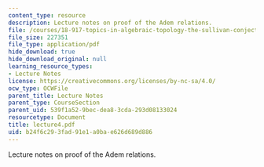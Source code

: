 ```yaml
---
content_type: resource
description: Lecture notes on proof of the Adem relations.
file: /courses/18-917-topics-in-algebraic-topology-the-sullivan-conjecture-fall-2007/b24f6c293fad91e1a0bae626d689d886_lecture4.pdf
file_size: 227351
file_type: application/pdf
hide_download: true
hide_download_original: null
learning_resource_types:
- Lecture Notes
license: https://creativecommons.org/licenses/by-nc-sa/4.0/
ocw_type: OCWFile
parent_title: Lecture Notes
parent_type: CourseSection
parent_uid: 539f1a52-9bec-dea8-3cda-293d08133024
resourcetype: Document
title: lecture4.pdf
uid: b24f6c29-3fad-91e1-a0ba-e626d689d886
---
```

Lecture notes on proof of the Adem relations.
